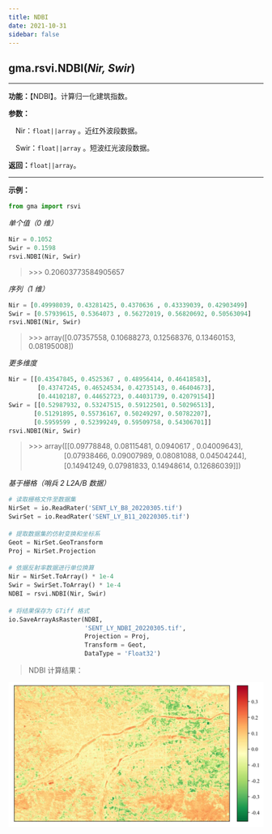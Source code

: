 ```yaml
---
title: NDBI
date: 2021-10-31
sidebar: false
---
```


## gma.rsvi.**NDBI**(*Nir, Swir*)

---

**功能：**【NDBI】。计算归一化建筑指数。

**参数：**

&emsp;Nir：`float||array` 。近红外波段数据。

&emsp;Swir：`float||array` 。短波红光波段数据。

**返回：**`float||array`。

---

**示例：**
```python
from gma import rsvi
```
*单个值（0 维）*
```python
Nir = 0.1052
Swir = 0.1598
rsvi.NDBI(Nir, Swir)
```
> \>>> 0.20603773584905657

*序列（1 维）*

```python
Nir = [0.49998039, 0.43281425, 0.4370636 , 0.43339039, 0.42903499]
Swir = [0.57939615, 0.5364073 , 0.56272019, 0.56820692, 0.50563094]
rsvi.NDBI(Nir, Swir)
```
> \>>> array([0.07357558, 0.10688273, 0.12568376, 0.13460153, 0.08195008])

*更多维度*
```python
Nir = [[0.43547845, 0.4525367 , 0.48956414, 0.46418583],
        [0.43747245, 0.46524534, 0.42735143, 0.46404673],
        [0.44102187, 0.44652723, 0.44031739, 0.42079154]]
Swir = [[0.52987932, 0.53247515, 0.59122501, 0.50296513],
       [0.51291895, 0.55736167, 0.50249297, 0.50782207],
       [0.5959599 , 0.52399249, 0.59509758, 0.54306701]]
rsvi.NDBI(Nir, Swir)
```
> \>>> array([[0.09778848, 0.08115481, 0.0940617 , 0.04009643],<br>
> 　　　　　[0.07938466, 0.09007989, 0.08081088, 0.04504244],<br>
> 　　　　　[0.14941249, 0.07981833, 0.14948614, 0.12686039]])

*基于栅格（哨兵 2 L2A/B 数据）*
```python
# 读取栅格文件至数据集
NirSet = io.ReadRater('SENT_LY_B8_20220305.tif')
SwirSet = io.ReadRater('SENT_LY_B11_20220305.tif')

# 提取数据集的仿射变换和坐标系
Geot = NirSet.GeoTransform
Proj = NirSet.Projection

# 依据反射率数据进行单位换算
Nir = NirSet.ToArray() * 1e-4
Swir = SwirSet.ToArray() * 1e-4
NDBI = rsvi.NDBI(Nir, Swir)

# 将结果保存为 GTiff 格式
io.SaveArrayAsRaster(NDBI, 
                     'SENT_LY_NDBI_20220305.tif', 
                     Projection = Proj, 
                     Transform = Geot,
                     DataType = 'Float32')
```
> NDBI 计算结果：

![](/rsvi/NDBI.webp)